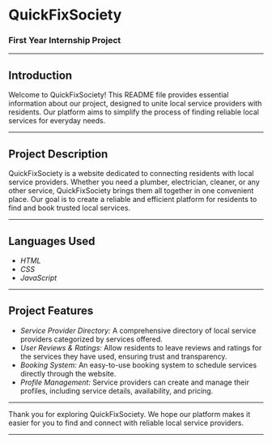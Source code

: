 # QuickFixSociety

### First Year Internship Project

---

## Introduction

Welcome to QuickFixSociety! This README file provides essential information about our project, designed to unite local service providers with residents. Our platform aims to simplify the process of finding reliable local services for everyday needs.

---

## Project Description

QuickFixSociety is a website dedicated to connecting residents with local service providers. Whether you need a plumber, electrician, cleaner, or any other service, QuickFixSociety brings them all together in one convenient place. Our goal is to create a reliable and efficient platform for residents to find and book trusted local services.

---

## Languages Used

- *HTML*
- *CSS*
- *JavaScript*

---

## Project Features

- *Service Provider Directory:* A comprehensive directory of local service providers categorized by services offered.
- *User Reviews & Ratings:* Allow residents to leave reviews and ratings for the services they have used, ensuring trust and transparency.
- *Booking System:* An easy-to-use booking system to schedule services directly through the website.
- *Profile Management:* Service providers can create and manage their profiles, including service details, availability, and pricing.

---

Thank you for exploring QuickFixSociety. We hope our platform makes it easier for you to find and connect with reliable local service providers.

---
